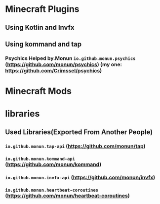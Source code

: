 # Minecraft Plugins
## Using Kotlin and Invfx

## Using kommand and tap
### Psychics Helped by.Monun `io.github.monun.psychics` (https://github.com/monun/psychics) (my one: https://github.com/Crimssel/psychics)



# Minecraft Mods


# libraries
## Used Libraries(Exported From Another People)
### `io.github.monun.tap-api` (https://github.com/monun/tap)

### `io.github.monun.kommand-api` (https://github.com/monun/kommand)

### `io.github.monun.invfx-api` (https://github.com/monun/invfx)

### `io.github.monun.heartbeat-coroutines` (https://github.com/monun/heartbeat-coroutines)
